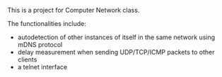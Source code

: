 This is a project for Computer Network class.

The functionalities include:
- autodetection of other instances of itself in the same network using mDNS protocol
- delay measurement when sending UDP/TCP/ICMP packets to other clients
- a telnet interface
